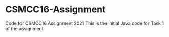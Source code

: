 # CSMCC16-Assignment
Code for CSMCC16 Assignment 2021
This is the initial Java code for Task 1 of the assignment
